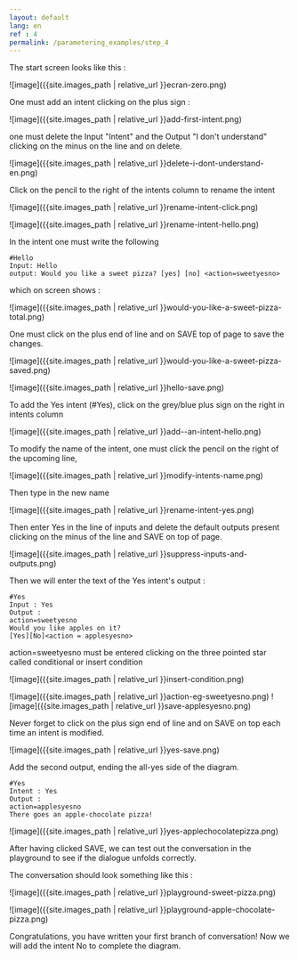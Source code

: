 ```yaml
---
layout: default
lang: en
ref : 4
permalink: /parametering_examples/step_4
---
```


The start screen looks like this :

![image]({{site.images_path | relative_url }}ecran-zero.png)


One must add an intent clicking on the plus sign :

![image]({{site.images_path | relative_url }}add-first-intent.png)


one must delete the Input "Intent" and the Output "I don't understand" clicking on the minus on the line and on delete.

![image]({{site.images_path | relative_url }}delete-i-dont-understand-en.png)

Click on the pencil to the right of the intents column to rename the intent


![image]({{site.images_path | relative_url }}rename-intent-click.png)

![image]({{site.images_path | relative_url }}rename-intent-hello.png)


In the intent one must write the following

    #Hello
    Input: Hello
    output: Would you like a sweet pizza? [yes] [no] <action=sweetyesno>





which on screen shows :


![image]({{site.images_path | relative_url }}would-you-like-a-sweet-pizza-total.png)


One must click on the plus end of line and on SAVE top of page to save the changes.

![image]({{site.images_path | relative_url }}would-you-like-a-sweet-pizza-saved.png)



![image]({{site.images_path | relative_url }}hello-save.png)







To add the Yes intent (#Yes), click on the grey/blue plus sign on the right in intents column


![image]({{site.images_path | relative_url }}add--an-intent-hello.png)

To modify the name of the intent, one must click the pencil on the right of the upcoming line,

![image]({{site.images_path | relative_url }}modify-intents-name.png)

Then type in the new name

![image]({{site.images_path | relative_url }}rename-intent-yes.png)

Then enter Yes in the line of inputs and delete the default outputs present clicking on the minus of the line and SAVE on top of page.



![image]({{site.images_path | relative_url }}suppress-inputs-and-outputs.png)


Then we will enter the text of the Yes intent's output :<br>

    #Yes
    Input : Yes
    Output :
    action=sweetyesno
    Would you like apples on it?
    [Yes][No]<action = applesyesno>




action=sweetyesno must be entered clicking on the three pointed star called conditional or insert condition

![image]({{site.images_path | relative_url }}insert-condition.png)

![image]({{site.images_path | relative_url }}action-eg-sweetyesno.png)
![image]({{site.images_path | relative_url }}save-applesyesno.png)

Never forget to click on the plus sign end of line and on SAVE on top each time an intent is modified.

![image]({{site.images_path | relative_url }}yes-save.png)


Add the second output, ending the all-yes side of the diagram.

    #Yes
    Intent : Yes
    Output : 
    action=applesyesno
    There goes an apple-chocolate pizza!

![image]({{site.images_path | relative_url }}yes-applechocolatepizza.png)


After having clicked SAVE, we can test out the conversation in the playground to see if the dialogue unfolds correctly.

The conversation should look something like this :

![image]({{site.images_path | relative_url }}playground-sweet-pizza.png)

![image]({{site.images_path | relative_url }}playground-apple-chocolate-pizza.png)


Congratulations, you have written your first branch of conversation! Now we will add the intent No to complete the diagram.
